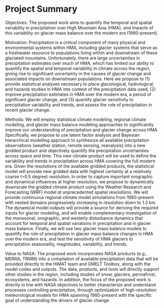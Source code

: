 # Project Summary


Objectives: The proposed work aims to quantify the temporal and spatial variability in precipitation over High Mountain Asia (HMA), and impacts of this variability on glacier mass balance over the modern era (1980-present).

Motivation: Precipitation is a critical component of many physical and environmental systems within HMA, including glacier systems that serve as a freshwater resource to populations living within and downstream of these glaciated mountains. Unfortunately, there are large uncertainties in precipitation estimates over much of HMA, which has limited our ability to quantify the spatial and temporal variability in climate across the region, giving rise to significant uncertainty in the causes of glacier change and associated impacts on downstream populations. Here we propose to (1) provide statistical analyses necessary to place glaciological, hydrological, and hazards studies in HMA into context of the precipitation data used, (2) improve precipitation estimates in HMA over the modern era, a period of significant glacier change, and (3) quantify glacier sensitivity to precipitation variability and trends, and assess the role of precipitation in recent glacier change.

Methods: We will employ statistical climate modeling, regional climate modeling, and glacier mass balance modeling approaches to significantly improve our understanding of precipitation and glacier change across HMA. Specifically, we propose to use latent factor analysis and Bayesian hierarchical modelling approach to synthesize all available precipitation observations (weather station, remote sensing, reanalysis) into a new gridded product and objectively quantify the precipitation uncertainties across space and time. This new climate product will be used to define the variability and trends in precipitation across HMA covering the full modern era. Given the resolutions of the available gridded products, the statistical model will provide new gridded data with highest certainty at a relatively coarse (~0.5 degree) resolution. In order to capture important orographic and dynamical influences at higher resolution, we propose to dynamically downscale the gridded climate product using the Weather Research and Forecasting (WRF) model at unprecedented spatial resolutions. We will provide continuous regional climate model simulations from 1980-present with nested domains progressively increasing in resolution down to 1.3 km. The dynamical model outputs will provide a source for deriving the required inputs for glacier modeling, and will enable complementary investigation of the monsoonal, orographic, and westerly disturbance dynamics that account for temporal and spatial variations in precipitation and in glacier mass balance. Finally, we will use two glacier mass balance models to quantify the role of precipitation in glacier mass balance changes in HMA over the modern era, and test the sensitivity of HMA glaciers to precipitation seasonality, magnitudes, variability, and trends.

Value to NASA: The proposed work incorporates NASA products (e.g., MERRA, TRMM) into a compilation of available precipitation data that will be provided directly to the HiMAT team and GMELT Toolbox, along with the model codes and outputs. The data, products, and tools will directly support other studies in the region, including studies of snow, glaciers, permafrost, ecosystems, and hazards. In addition, the focus of the proposed work is directly in line with NASA objectives to better characterize and understand processes controlling precipitation, through optimization of high-resolution meteorological models for HMA spanning 1980-present with the specific goal of understanding the drivers of glacier change.
